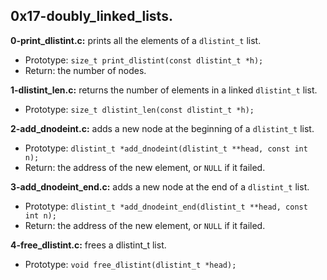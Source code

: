 ## 0x17-doubly_linked_lists.

**0-print_dlistint.c:** prints all the elements of a `dlistint_t` list.

- Prototype: `size_t print_dlistint(const dlistint_t *h);`
- Return: the number of nodes.

**1-dlistint_len.c:** returns the number of elements in a linked `dlistint_t` list.

- Prototype: `size_t dlistint_len(const dlistint_t *h);`

**2-add_dnodeint.c:** adds a new node at the beginning of a `dlistint_t` list.

- Prototype: `dlistint_t *add_dnodeint(dlistint_t **head, const int n);`
- Return: the address of the new element, or `NULL` if it failed.

**3-add_dnodeint_end.c:** adds a new node at the end of a `dlistint_t` list.

- Prototype: `dlistint_t *add_dnodeint_end(dlistint_t **head, const int n);`
- Return: the address of the new element, or `NULL` if it failed.

**4-free_dlistint.c:** frees a dlistint_t list.

- Prototype: `void free_dlistint(dlistint_t *head);`

